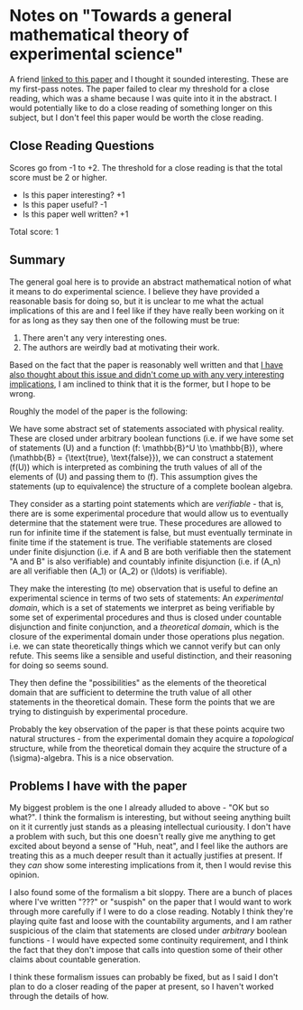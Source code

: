 # Notes on "Towards a general mathematical theory of experimental science"

A friend [linked to this paper](https://arxiv.org/pdf/1807.07896.pdf) and I thought it sounded interesting.
These are my first-pass notes. The paper failed to clear my threshold for a close reading, which was a shame because I was quite into it in the abstract.
I would potentially like to do a close reading of something longer on this subject, but I don't feel this paper would be worth the close reading.

## Close Reading Questions

Scores go from -1 to +2. The threshold for a close reading is that the total score must be 2 or higher.

* Is this paper interesting? +1
* Is this paper useful? -1
* Is this paper well written? +1

Total score: 1

## Summary

The general goal here is to provide an abstract mathematical notion of what it means to do experimental science.
I believe they have provided a reasonable basis for doing so, but it is unclear to me what the actual implications of this are and I feel like if they have really been working on it for as long as they say then one of the following must be true:

1. There aren't any very interesting ones.
2. The authors are weirdly bad at motivating their work.

Based on the fact that the paper is reasonably well written and that [I have also thought about this issue and didn't come up with any very interesting implications](https://www.drmaciver.com/2017/10/reality-is-a-countably-infinite-sierpinski-cube/),
I am inclined to think that it is the former,
but I hope to be wrong.

Roughly the model of the paper is the following:

We have some abstract set of statements associated with physical reality.
These are closed under arbitrary boolean functions (i.e. if we have some set of statements \(U\) and a function \(f: \mathbb{B}^U \to \mathbb{B}\), where \(\mathbb{B} = \{\text{true}, \text{false}\}\),
we can construct a statement \(f(U)\) which is interpreted as combining the truth values of all of the elements of \(U\) and passing them to \(f\).
This assumption gives the statements (up to equivalence) the structure of a complete boolean algebra.

They consider as a starting point statements which are *verifiable* - that is, there are is some experimental procedure that would allow us to eventually determine that the statement were true. These procedures are allowed to run for infinite time if the statement is false, but must eventually terminate in finite time if the statement is true.
The verifiable statements are closed under finite disjunction (i.e. if A and B are both verifiable then the statement "A and B" is also verifiable) and countably infinite disjunction (i.e. if \(A_n\) are all verifiable then \(A_1\) or \(A_2\) or \(\ldots\) is verifiable).

They make the interesting (to me) observation that is useful to define an experimental science in terms of two sets of statements:
An *experimental domain*, which is a set of statements we interpret as being verifiable by some set of experimental procedures and thus is closed under countable disjunction and finite conjunction,
and a *theoretical domain*, which is the closure of the experimental domain under those operations plus negation. i.e. we can state theoretically things which we cannot verify but can only refute.
This seems like a sensible and useful distinction, and their reasoning for doing so seems sound.

They then define the "possibilities" as the elements of the theoretical domain that are sufficient to determine the truth value of all other statements in the theoretical domain.
These form the points that we are trying to distinguish by experimental procedure.

Probably the key observation of the paper is that these points acquire two natural structures - from the experimental domain they acquire a *topological* structure,
while from the theoretical domain they acquire the structure of a \(\sigma\)-algebra. This is a nice observation.

## Problems I have with the paper

My biggest problem is the one I already alluded to above - "OK but so what?". I think the formalism is interesting, but without seeing anything built on it it currently just stands as a pleasing intellectual curiousity.
I don't have a problem with such, but this one doesn't really give me anything to get excited about beyond a sense of "Huh, neat",
and I feel like the authors are treating this as a much deeper result than it actually justifies at present.
If they *can* show some interesting implications from it, then I would revise this opinion.

I also found some of the formalism a bit sloppy. There are a bunch of places where I've written "???" or "suspish" on the paper that I would want to work through more carefully if I were to do a close reading.
Notably I think they're playing quite fast and loose with the countability arguments, and I am rather suspicious of the claim that statements are closed under *arbitrary* boolean functions - I would have expected some continuity requirement,
and I think the fact that they don't impose that calls into question some of their other claims about countable generation.

I think these formalism issues can probably be fixed, but as I said I don't plan to do a closer reading of the paper at present, so I haven't worked through the details of how.
